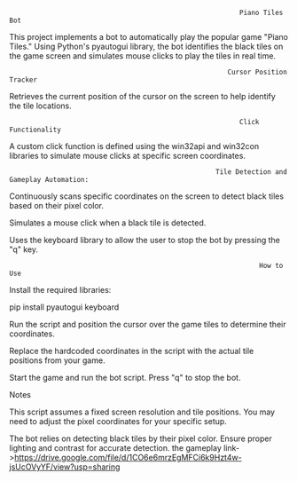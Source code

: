                                                               Piano Tiles Bot

This project implements a bot to automatically play the popular game "Piano Tiles." Using Python's pyautogui library, the bot identifies the black tiles on the game screen and simulates mouse clicks to play the tiles in real time.

                                                           Cursor Position Tracker

Retrieves the current position of the cursor on the screen to help identify the tile locations.


                                                              Click Functionality

A custom click function is defined using the win32api and win32con libraries to simulate mouse clicks at specific screen coordinates.



                                                        Tile Detection and Gameplay Automation:

Continuously scans specific coordinates on the screen to detect black tiles based on their pixel color.

Simulates a mouse click when a black tile is detected.

Uses the keyboard library to allow the user to stop the bot by pressing the "q" key.



                                                                   How to Use

Install the required libraries:

pip install pyautogui keyboard

Run the script and position the cursor over the game tiles to determine their coordinates.

Replace the hardcoded coordinates in the script with the actual tile positions from your game.

Start the game and run the bot script. Press "q" to stop the bot.

Notes

This script assumes a fixed screen resolution and tile positions. You may need to adjust the pixel coordinates for your specific setup.

The bot relies on detecting black tiles by their pixel color. Ensure proper lighting and contrast for accurate detection.
the gameplay link->https://drive.google.com/file/d/1CO6e6mrzEgMFCi6k9Hzt4w-jsUcOVyYF/view?usp=sharing

